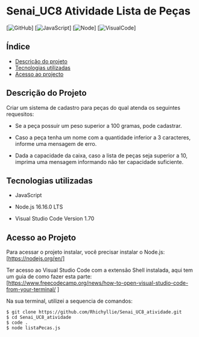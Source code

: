 # Senai_UC8 Atividade Lista de Peças

[![GitHub](https://badges.aleen42.com/src/github.svg)]
[![JavaScript](https://badges.aleen42.com/src/javascript.svg)]
[![Node](https://badges.aleen42.com/src/node.svg)]
[![VisualCode](https://badges.aleen42.com/src/visual_studio_code.svg)]

## Índice
* [Descrição do projeto](#descricao-do-projeto)
* [Tecnologias utilizadas](#tecnologias-utilizadas)
* [Acesso ao projecto](#acesso-ao-projeto)

## Descrição do Projeto
Criar um sistema de cadastro para peças do qual atenda os seguintes requesitos:

- Se a peça possuir um peso superior a 100 gramas, pode cadastrar.

- Caso a peça tenha um nome com a quantidade inferior a 3 caracteres, informe uma mensagem de erro.

- Dada a capacidade da caixa, caso a lista de peças seja superior a 10, imprima uma mensagem informando não ter capacidade suficiente.

## Tecnologias utilizadas
* JavaScript

* Node.js 16.16.0 LTS

* Visual Studio Code Version 1.70

## Acesso ao Projeto
Para acessar o projeto instalar, você precisar instalar o Node.js: [https://nodejs.org/en/]

Ter acesso ao Visual Studio Code com a extensão Shell instalada, aqui tem um guia de como fazer esta parte: [https://www.freecodecamp.org/news/how-to-open-visual-studio-code-from-your-terminal/
]

Na sua terminal, utilizei a sequencia de comandos:

```
$ git clone https://github.com/Rhichyllie/Senai_UC8_atividade.git
$ cd Senai_UC8_atividade
$ code .
$ node listaPecas.js
```
